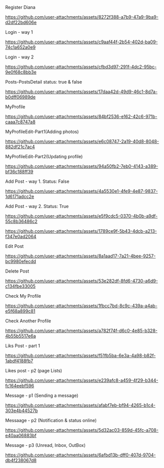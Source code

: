 Register Diana

https://github.com/user-attachments/assets/8272f388-a7b9-47a9-9ba9-d2df22bd606e

Login - way 1

https://github.com/user-attachments/assets/c9aaf44f-2b54-402d-ba09-74c1a652a0e9

Login - way 2

https://github.com/user-attachments/assets/cfbd3d97-291f-4dc2-95bc-9e0f68c8bb3e

Posts-PostsDetail status: true & false

https://github.com/user-attachments/assets/17daa42d-49d9-46c1-8d7a-b0dff06989de

MyProfile

https://github.com/user-attachments/assets/84bf2536-e162-42c6-971b-caaa7c8747a8

MyProfileEdit-Part1(Adding photos)

https://github.com/user-attachments/assets/e6c08747-2a19-40d8-8048-882df21c7ac4

MyProfileEdit-Part2(Updating profile)

https://github.com/user-attachments/assets/94a50fb2-7eb0-4143-a389-bf36c188ff39

Add Post - way 1. Status: False

https://github.com/user-attachments/assets/4a5530e1-4fe9-4e87-9837-1d6171adcc2e

Add Post - way 2. Status: True

https://github.com/user-attachments/assets/e5f9cdc5-0370-4b0b-a9df-55c8b36486c2

https://github.com/user-attachments/assets/1789ce9f-5b43-4dcb-a213-f347e0ad2064

Edit Post

https://github.com/user-attachments/assets/8a1aad17-7a21-4bee-9257-bc9980efecdd

Delete Post

https://github.com/user-attachments/assets/53e282df-8fd6-4730-a6d9-c134fbe33005

Check My Profile

https://github.com/user-attachments/assets/1fbcc7bd-8c9c-439a-a4ab-e5f68a899c81

Check Another Profile

https://github.com/user-attachments/assets/a782f74f-d6c0-4e85-b328-4b55b5517e6a

Liks Post - part 1

https://github.com/user-attachments/assets/f51fb5ba-6e3a-4a98-b82f-1abdf4188fb7

Likes post - p2 (page Lists)

https://github.com/user-attachments/assets/e239afc8-a459-4f29-b344-fc164eebf596

Message - p1 (Sending a message)

https://github.com/user-attachments/assets/afabf7eb-bf94-4265-b1c4-303e4b44527b

Messaage - p2 (Notification & status online)

https://github.com/user-attachments/assets/5d32ac03-859d-45fc-a708-e40aa06883bf

Message - p3 (Unread, Inbox, OutBox)

https://github.com/user-attachments/assets/6afbd13b-dff0-407d-9704-db4f238067d8








